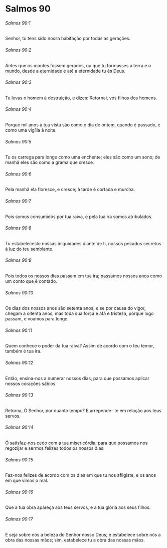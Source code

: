 # Salmos 90

###### Salmos 90:1

Senhor, tu tens sido nossa habitação por todas as gerações.

###### Salmos 90:2

Antes que os montes fossem gerados, ou que tu formasses a terra e o mundo, desde a eternidade e até a eternidade tu és Deus.

###### Salmos 90:3

Tu levas o homem à destruição, e dizes: Retornai, vós filhos dos homens.

###### Salmos 90:4

Porque mil anos à tua vista são como o dia de ontem, quando é passado, e como uma vigília à noite.

###### Salmos 90:5

Tu os carrega para longe como uma enchente; eles são como um sono; de manhã eles são como a grama que cresce.

###### Salmos 90:6

Pela manhã ela floresce, e cresce; à tarde é cortada e murcha.

###### Salmos 90:7

Pois somos consumidos por tua raiva, e pela tua ira somos atribulados.

###### Salmos 90:8

Tu estabeleceste nossas iniquidades diante de ti, nossos pecados secretos à luz do teu semblante.

###### Salmos 90:9

Pois todos os nossos dias passam em tua ira; passamos nossos anos como um conto que é contado.

###### Salmos 90:10

Os dias dos nossos anos são setenta anos; e se por causa do vigor, chegam a oitenta anos, mas toda sua força é afã e tristeza, porque logo passam, e voamos para longe.

###### Salmos 90:11

Quem conhece o poder da tua raiva? Assim de acordo com o teu temor, também é tua ira.

###### Salmos 90:12

Então, ensina-nos a numerar nossos dias, para que possamos aplicar nossos corações sábios.

###### Salmos 90:13

Retorna, Ó Senhor, por quanto tempo? E arrepende- te em relação aos teus servos.

###### Salmos 90:14

Ó satisfaz-nos cedo com a tua misericórdia; para que possamos nos regozijar e sermos felizes todos os nossos dias.

###### Salmos 90:15

Faz-nos felizes de acordo com os dias em que tu nos afligiste, e os anos em que vimos o mal.

###### Salmos 90:16

Que a tua obra apareça aos teus servos, e a tua glória aos seus filhos.

###### Salmos 90:17

E seja sobre nós a beleza do Senhor nosso Deus; e estabelece sobre nós a obra das nossas mãos; sim, estabelece tu a obra das nossas mãos.


